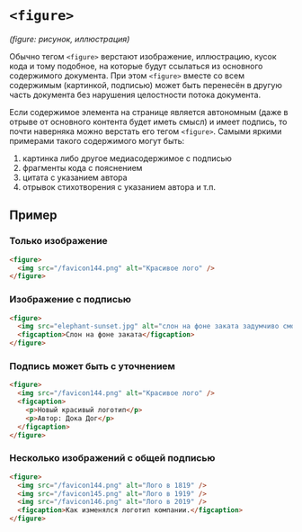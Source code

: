 # `<figure>`

_(figure: рисунок, иллюстрация)_

Обычно тегом `<figure>` верстают изображение, иллюстрацию, кусок кода и тому подобное, на которые будут ссылаться из основного содержимого документа. При этом `<figure>` вместе со всем содержимым (картинкой, подписью) может быть перенесён в другую часть документа без нарушения целостности потока документа.

Если содержимое элемента на странице является автономным (даже в отрыве от основного контента будет иметь смысл) и имеет подпись, то почти наверняка можно верстать его тегом `<figure>`. Самыми яркими примерами такого содержимого могут быть:

1. картинка либо другое медиасодержимое с подписью
2. фрагменты кода с пояснением
3. цитата с указанием автора
4. отрывок стихотворения с указанием автора и т.п.

## Пример

### Только изображение

```html
<figure>
  <img src="/favicon144.png" alt="Красивое лого" />
</figure>
```

### Изображение с подписью

```html
<figure>
  <img src="elephant-sunset.jpg" alt="слон на фоне заката задумчиво смотрит в камеру." />
  <figcaption>Слон на фоне заката</figcaption>
</figure>
```

### Подпись может быть с уточнением

```html
<figure>
  <img src="/favicon144.png" alt="Красивое лого" />
  <figcaption>
    <p>Новый красивый логотип</p>
    <p>Автор: Дока Дог</p>
  </figcaption>
</figure>
```

### Несколько изображений с общей подписью

```html
<figure>
  <img src="/favicon144.png" alt="Лого в 1819" />
  <img src="/favicon145.png" alt="Лого в 1919" />
  <img src="/favicon146.png" alt="Лого в 2019" />
  <figcaption>Как изменялся логотип компании.</figcaption>
</figure>
```
